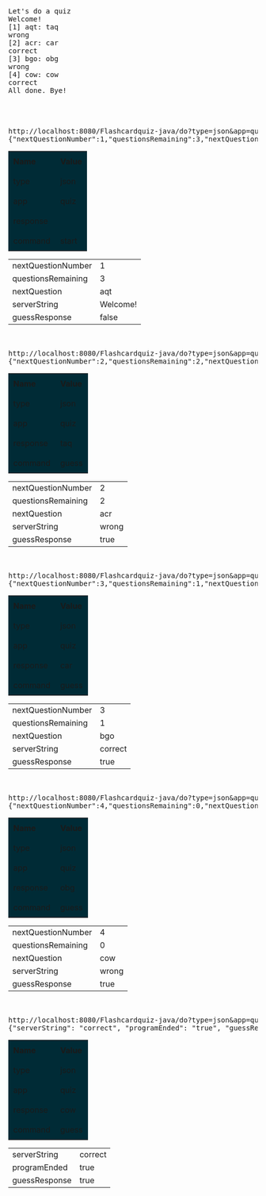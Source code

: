 <!DOCTYPE html>
<html lang="en">
<head>
  <meta charset="UTF-8">
  <meta name="viewport" content="width=device-width, initial-scale=1.0">
  <meta http-equiv="X-UA-Compatible" content="ie=edge">
  <title>Document</title>
</head>
<body>

  <pre>
Let's do a quiz
Welcome!
[1] aqt: taq
wrong
[2] acr: car
correct
[3] bgo: obg
wrong
[4] cow: cow
correct
All done. Bye!
  </pre>


<div style="margin-top: 50px;">
<pre>
http://localhost:8080/Flashcardquiz-java/do?type=json&app=quiz&response=&command=start
{"nextQuestionNumber":1,"questionsRemaining":3,"nextQuestion":"aqt","serverString":"Welcome!","guessResponse":"false"}
</pre>
</div>

<table><tbody><tr style="background-color: rgb(0, 43, 54);"><td style="padding: 10px;"><strong>Name</strong></td><td style="padding: 10px;"><strong>Value</strong></td></tr><tr style="background-color: rgb(0, 43, 54);"><td style="padding: 10px;">type</td><td style="padding: 10px;">json</td></tr><tr style="background-color: rgb(0, 43, 54);"><td style="padding: 10px;">app</td><td style="padding: 10px;">quiz</td></tr><tr style="background-color: rgb(0, 43, 54);"><td style="padding: 10px;">response</td><td style="padding: 10px;"></td></tr><tr style="background-color: rgb(0, 43, 54);"><td style="padding: 10px;">command</td><td style="padding: 10px;">start</td></tr></tbody></table>

<table><tbody><tr><td><div class="td_head">nextQuestionNumber</div></td><td><div class="td_row_even">1</div></td></tr><tr><td><div class="td_head">questionsRemaining</div></td><td><div class="td_row_even">3</div></td></tr><tr><td><div class="td_head">nextQuestion</div></td><td><div class="td_row_even">aqt</div></td></tr><tr><td><div class="td_head">serverString</div></td><td><div class="td_row_even">Welcome!</div></td></tr><tr><td><div class="td_head">guessResponse</div></td><td><div class="td_row_even">false</div></td></tr></tbody></table>


<div style="margin-top: 50px;">





<pre>
http://localhost:8080/Flashcardquiz-java/do?type=json&app=quiz&response=taq&command=guess
{"nextQuestionNumber":2,"questionsRemaining":2,"nextQuestion":"acr","serverString":"wrong","guessResponse":"true"}
</pre>






</div>

<table><tbody><tr style="background-color: rgb(0, 43, 54);"><td style="padding: 10px;"><strong>Name</strong></td><td style="padding: 10px;"><strong>Value</strong></td></tr><tr style="background-color: rgb(0, 43, 54);"><td style="padding: 10px;">type</td><td style="padding: 10px;">json</td></tr><tr style="background-color: rgb(0, 43, 54);"><td style="padding: 10px;">app</td><td style="padding: 10px;">quiz</td></tr><tr style="background-color: rgb(0, 43, 54);"><td style="padding: 10px;">response</td><td style="padding: 10px;">taq</td></tr><tr style="background-color: rgb(0, 43, 54);"><td style="padding: 10px;">command</td><td style="padding: 10px;">guess</td></tr></tbody></table>

<table><tbody><tr><td><div class="td_head">nextQuestionNumber</div></td><td><div class="td_row_even">2</div></td></tr><tr><td><div class="td_head">questionsRemaining</div></td><td><div class="td_row_even">2</div></td></tr><tr><td><div class="td_head">nextQuestion</div></td><td><div class="td_row_even">acr</div></td></tr><tr><td><div class="td_head">serverString</div></td><td><div class="td_row_even">wrong</div></td></tr><tr><td><div class="td_head">guessResponse</div></td><td><div class="td_row_even">true</div></td></tr></tbody></table>


<div style="margin-top: 50px;">





<pre>
http://localhost:8080/Flashcardquiz-java/do?type=json&app=quiz&response=car&command=guess
{"nextQuestionNumber":3,"questionsRemaining":1,"nextQuestion":"bgo","serverString":"correct","guessResponse":"true"}
</pre>






</div>

<table><tbody><tr style="background-color: rgb(0, 43, 54);"><td style="padding: 10px;"><strong>Name</strong></td><td style="padding: 10px;"><strong>Value</strong></td></tr><tr style="background-color: rgb(0, 43, 54);"><td style="padding: 10px;">type</td><td style="padding: 10px;">json</td></tr><tr style="background-color: rgb(0, 43, 54);"><td style="padding: 10px;">app</td><td style="padding: 10px;">quiz</td></tr><tr style="background-color: rgb(0, 43, 54);"><td style="padding: 10px;">response</td><td style="padding: 10px;">car</td></tr><tr style="background-color: rgb(0, 43, 54);"><td style="padding: 10px;">command</td><td style="padding: 10px;">guess</td></tr></tbody></table>

<table><tbody><tr><td><div class="td_head">nextQuestionNumber</div></td><td><div class="td_row_even">3</div></td></tr><tr><td><div class="td_head">questionsRemaining</div></td><td><div class="td_row_even">1</div></td></tr><tr><td><div class="td_head">nextQuestion</div></td><td><div class="td_row_even">bgo</div></td></tr><tr><td><div class="td_head">serverString</div></td><td><div class="td_row_even">correct</div></td></tr><tr><td><div class="td_head">guessResponse</div></td><td><div class="td_row_even">true</div></td></tr></tbody></table>


<div style="margin-top: 50px;">





<pre>
http://localhost:8080/Flashcardquiz-java/do?type=json&app=quiz&response=obg&command=guess
{"nextQuestionNumber":4,"questionsRemaining":0,"nextQuestion":"cow","serverString":"wrong","guessResponse":"true"}
</pre>






</div>

<table><tbody><tr style="background-color: rgb(0, 43, 54);"><td style="padding: 10px;"><strong>Name</strong></td><td style="padding: 10px;"><strong>Value</strong></td></tr><tr style="background-color: rgb(0, 43, 54);"><td style="padding: 10px;">type</td><td style="padding: 10px;">json</td></tr><tr style="background-color: rgb(0, 43, 54);"><td style="padding: 10px;">app</td><td style="padding: 10px;">quiz</td></tr><tr style="background-color: rgb(0, 43, 54);"><td style="padding: 10px;">response</td><td style="padding: 10px;">obg</td></tr><tr style="background-color: rgb(0, 43, 54);"><td style="padding: 10px;">command</td><td style="padding: 10px;">guess</td></tr></tbody></table>

<table><tbody><tr><td><div class="td_head">nextQuestionNumber</div></td><td><div class="td_row_even">4</div></td></tr><tr><td><div class="td_head">questionsRemaining</div></td><td><div class="td_row_even">0</div></td></tr><tr><td><div class="td_head">nextQuestion</div></td><td><div class="td_row_even">cow</div></td></tr><tr><td><div class="td_head">serverString</div></td><td><div class="td_row_even">wrong</div></td></tr><tr><td><div class="td_head">guessResponse</div></td><td><div class="td_row_even">true</div></td></tr></tbody></table>


<div style="margin-top: 50px;">





<pre>
http://localhost:8080/Flashcardquiz-java/do?type=json&app=quiz&response=cow&command=guess
{"serverString": "correct", "programEnded": "true", "guessResponse" : "true"}
</pre>






</div>

<table><tbody><tr style="background-color: rgb(0, 43, 54);"><td style="padding: 10px;"><strong>Name</strong></td><td style="padding: 10px;"><strong>Value</strong></td></tr><tr style="background-color: rgb(0, 43, 54);"><td style="padding: 10px;">type</td><td style="padding: 10px;">json</td></tr><tr style="background-color: rgb(0, 43, 54);"><td style="padding: 10px;">app</td><td style="padding: 10px;">quiz</td></tr><tr style="background-color: rgb(0, 43, 54);"><td style="padding: 10px;">response</td><td style="padding: 10px;">cow</td></tr><tr style="background-color: rgb(0, 43, 54);"><td style="padding: 10px;">command</td><td style="padding: 10px;">guess</td></tr></tbody></table>

<table><tbody><tr><td><div class="td_head">serverString</div></td><td><div class="td_row_even">correct</div></td></tr><tr><td><div class="td_head">programEnded</div></td><td><div class="td_row_even">true</div></td></tr><tr><td><div class="td_head">guessResponse</div></td><td><div class="td_row_even">true</div></td></tr></tbody></table>

</body>
</html>

